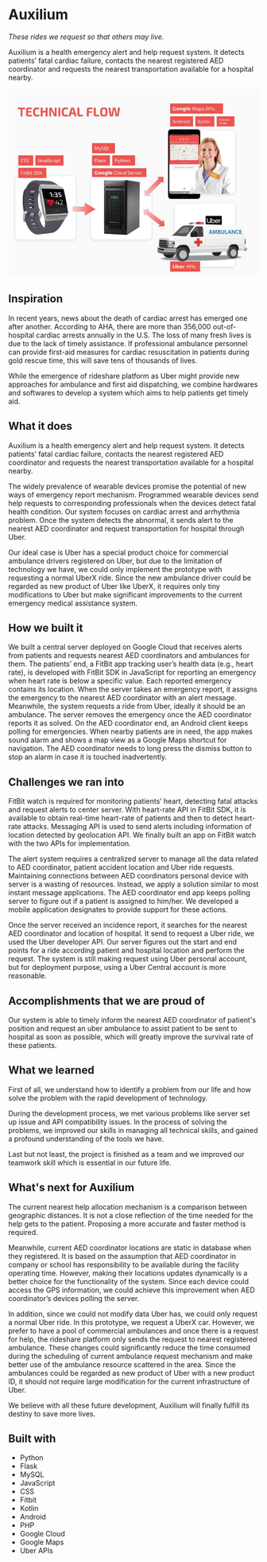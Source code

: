# Auxilium

*These rides we request so that others may live.*

Auxilium is a health emergency alert and help request system. It detects patients’ fatal cardiac failure, contacts the nearest registered AED coordinator and requests the nearest transportation available for a hospital nearby.

![Technical Workflow](img/tech-flow.jpg)

## Inspiration

In recent years, news about the death of cardiac arrest has emerged one after another. According to AHA, there are more than 356,000 out-of-hospital cardiac arrests annually in the U.S. The loss of many fresh lives is due to the lack of timely assistance. If professional ambulance personnel can provide first-aid measures for cardiac resuscitation in patients during gold rescue time, this will save tens of thousands of lives.

While the emergence of rideshare platform as Uber might provide new approaches for ambulance and first aid dispatching, we combine hardwares and softwares to develop a system which aims to help patients get timely aid.


## What it does

Auxilium is a health emergency alert and help request system. It detects patients’ fatal cardiac failure, contacts the nearest registered AED coordinator and requests the nearest transportation available for a hospital nearby.

The widely prevalence of wearable devices promise the potential of new ways of emergency report mechanism. Programmed wearable devices send help requests to corresponding professionals when the devices detect fatal health condition. Our system focuses on cardiac arrest and arrhythmia problem. Once the system detects the abnormal, it sends alert to the nearest AED coordinator and request transportation for hospital through Uber.

Our ideal case is Uber has a special product choice for commercial ambulance drivers registered on Uber, but due to the limitation of technology we have, we could only implement the prototype with requesting a normal UberX ride. Since the new ambulance driver could be regarded as new product of Uber like UberX, it requires only tiny modifications to Uber but make significant improvements to the current emergency medical assistance system.

## How we built it

We built a central server deployed on Google Cloud that receives alerts from patients and requests nearest AED coordinators and ambulances for them. The patients’ end, a FitBit app tracking user’s health data (e.g., heart rate), is developed with FitBit SDK in JavaScript for reporting an emergency when heart rate is below a specific value. Each reported emergency contains its location. When the server takes an emergency report, it assigns the emergency to the nearest AED coordinator with an alert message. Meanwhile, the system requests a ride from Uber, ideally it should be an ambulance. The server removes the emergency once the AED coordinator reports it as solved. On the AED coordinator end, an Android client keeps polling for emergencies. When nearby patients are in need, the app makes sound alarm and shows a map view as a Google Maps shortcut for navigation. The AED coordinator needs to long press the dismiss button to stop an alarm in case it is touched inadvertently.


## Challenges we ran into

FitBit watch is required for monitoring patients’ heart, detecting fatal attacks and request alerts to center server. With heart-rate API in FitBit SDK, it is available to obtain real-time heart-rate of patients and then to detect heart-rate attacks. Messaging API is used to send alerts including information of location detected by geolocation API. We finally built an app on FitBit watch with the two APIs for implementation.

The alert system requires a centralized server to manage all the data related to AED coordinator, patient accident location and Uber ride requests. Maintaining connections between AED coordinators personal device with server is a wasting of resources. Instead, we apply a solution similar to most instant message applications. The AED coordinator end app keeps polling server to figure out if a patient is assigned to him/her. We developed a mobile application designates to provide support for these actions.

Once the server received an incidence report, it searches for the nearest AED coordinator and location of hospital. It send to request a Uber ride, we used the Uber developer API. Our server figures out the start and end points for a ride according patient and hospital location and perform the request. The system is still making request using Uber personal account, but for deployment purpose, using a Uber Central account is more reasonable.

## Accomplishments that we are proud of

Our system is able to timely inform the nearest AED coordinator of patient's position and request an uber ambulance to assist patient to be sent to hospital as soon as possible, which will greatly improve the survival rate of these patients.

## What we learned

First of all, we understand how to identify a problem from our life and how solve the problem with the rapid development of technology.

During the development process, we met various problems like server set up issue and API compatibility issues. In the process of solving the problems, we improved our skills in managing all technical skills, and gained a profound understanding of the tools we have.

Last but not least, the project is finished as a team and we improved our teamwork skill which is essential in our future life.

## What's next for Auxilium

The current nearest help allocation mechanism is a comparison between geographic distances. It is not a close reflection of the time needed for the help gets to the patient. Proposing a more accurate and faster method is required.

Meanwhile, current AED coordinator locations are static in database when they registered. It is based on the assumption that AED coordinator in company or school has responsibility to be available during the facility operating time. However, making their locations updates dynamically is a better choice for the functionality of the system. Since each device could access the GPS information, we could achieve this improvement when AED coordinator’s devices polling the server.

In addition, since we could not modify data Uber has, we could only request a normal Uber ride. In this prototype, we request a UberX car. However, we prefer to have a pool of commercial ambulances and once there is a request for help, the rideshare platform only sends the request to nearest registered ambulance. These changes could significantly reduce the time consumed during the scheduling of current ambulance request mechanism and make better use of the ambulance resource scattered in the area. Since the ambulances could be regarded as new product of Uber with a new product ID, it should not require large modification for the current infrastructure of Uber.

We believe with all these future development, Auxilium will finally fulfill its destiny to save more lives.

## Built with
- Python
- Flask
- MySQL
- JavaScript
- CSS
- Fitbit
- Kotlin
- Android
- PHP
- Google Cloud
- Google Maps
- Uber APIs
